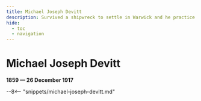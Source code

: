 ```yaml
---
title: Michael Joseph Devitt
description: Survived a shipwreck to settle in Warwick and he practice as a tailor with his father in Fitzroy Street
hide:
  - toc
  - navigation 
---
```


# Michael Joseph Devitt

**1859 — 26 December 1917**

--8<-- "snippets/michael-joseph-devitt.md"
